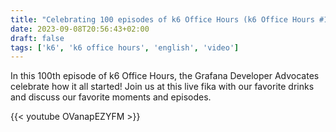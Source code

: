 ```yaml
---
title: "Celebrating 100 episodes of k6 Office Hours (k6 Office Hours #100)"
date: 2023-09-08T20:56:43+02:00
draft: false
tags: ['k6', 'k6 office hours', 'english', 'video']
---
```

In this 100th episode of k6 Office Hours, the Grafana Developer Advocates celebrate how it all started! Join us at this live fika with our favorite drinks and discuss our favorite moments and episodes.

{{< youtube OVanapEZYFM >}}